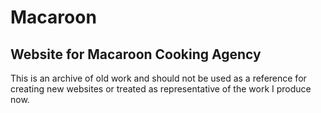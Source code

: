 # Macaroon
## Website for Macaroon Cooking Agency

This is an archive of old work and should not be used as a reference for creating new websites or treated as representative of the work I produce now.
